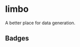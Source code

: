 # limbo

A better place for data generation.

<!-- TODO: add more details -->

## Badges

<!-- These are examples of badges you might want to add to your README:
     please update the URLs accordingly -->

<!--
[![Built Status](https://api.cirrus-ci.com/github/<USER>/limbo.svg?branch=main)](https://cirrus-ci.com/github/<USER>/limbo)
[![ReadTheDocs](https://readthedocs.org/projects/limbo/badge/?version=latest)](https://limbo.readthedocs.io/en/stable/)
[![Coveralls](https://img.shields.io/coveralls/github/<USER>/limbo/main.svg)](https://coveralls.io/r/<USER>/limbo)
[![PyPI-Server](https://img.shields.io/pypi/v/limbo.svg)](https://pypi.org/project/limbo/)
[![Conda-Forge](https://img.shields.io/conda/vn/conda-forge/limbo.svg)](https://anaconda.org/conda-forge/limbo)
[![Monthly Downloads](https://pepy.tech/badge/limbo/month)](https://pepy.tech/project/limbo)
[![Twitter](https://img.shields.io/twitter/url/http/shields.io.svg?style=social&label=Twitter)](https://twitter.com/limbo)
[![Project generated with PyScaffold](https://img.shields.io/badge/-PyScaffold-005CA0?logo=pyscaffold)](https://pyscaffold.org/)
-->
